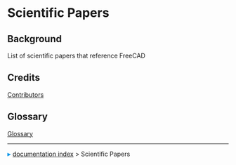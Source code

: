 # Scientific Papers
## Background

List of scientific papers that reference FreeCAD

## Credits

[Contributors](Contributors.md)

## Glossary

[Glossary](Glossary.md)



---
![](images/Right_arrow.png) [documentation index](../README.md) > Scientific Papers
